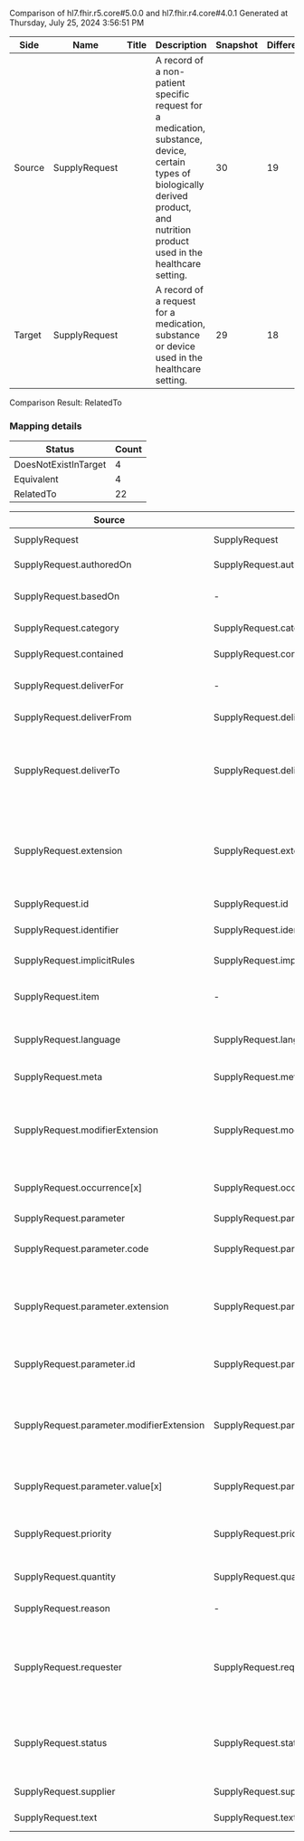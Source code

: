 Comparison of hl7.fhir.r5.core#5.0.0 and hl7.fhir.r4.core#4.0.1
Generated at Thursday, July 25, 2024 3:56:51 PM

| Side | Name | Title | Description | Snapshot | Differential |
| --- | --- | --- | --- | --- | --- |
| Source | SupplyRequest |  | A record of a non-patient specific request for a medication, substance, device, certain types of biologically derived product, and nutrition product used in the healthcare setting. | 30 | 19 |
| Target | SupplyRequest |  | A record of a request for a medication, substance or device used in the healthcare setting. | 29 | 18 |


Comparison Result: RelatedTo


### Mapping details

| Status | Count |
| ------ | ----- |
DoesNotExistInTarget | 4 |
Equivalent | 4 |
RelatedTo | 22 |


| Source | Target | Status | Message |
| ------ | ------ | ------ | ------- |
| SupplyRequest | SupplyRequest | Equivalent | R5 `SupplyRequest` maps as Equivalent to R4 `SupplyRequest` |
| SupplyRequest.authoredOn | SupplyRequest.authoredOn | Equivalent | R5 `SupplyRequest.authoredOn` maps as Equivalent to R4 `SupplyRequest.authoredOn` |
| SupplyRequest.basedOn | - | DoesNotExistInTarget | R5 `SupplyRequest.basedOn` does not appear in the target and has no mapping for `SupplyRequest`. |
| SupplyRequest.category | SupplyRequest.category | Equivalent | R5 `SupplyRequest.category` maps as Equivalent to R4 `SupplyRequest.category` |
| SupplyRequest.contained | SupplyRequest.contained | Equivalent | R5 `SupplyRequest.contained` maps as Equivalent to R4 `SupplyRequest.contained` |
| SupplyRequest.deliverFor | - | DoesNotExistInTarget | R5 `SupplyRequest.deliverFor` does not appear in the target and has no mapping for `SupplyRequest`. |
| SupplyRequest.deliverFrom | SupplyRequest.deliverFrom | Equivalent | R5 `SupplyRequest.deliverFrom` maps as Equivalent to R4 `SupplyRequest.deliverFrom` |
| SupplyRequest.deliverTo | SupplyRequest.deliverTo | SourceIsBroaderThanTarget | R5 `SupplyRequest.deliverTo` maps as SourceIsBroaderThanTarget to R4 `SupplyRequest.deliverTo` - deliverTo has change due to type change: R5 `deliverTo` `Reference` maps as SourceIsBroaderThanTarget for R4 `deliverTo` |
| SupplyRequest.extension | SupplyRequest.extension | SourceIsBroaderThanTarget | R5 `SupplyRequest.extension` maps as SourceIsBroaderThanTarget to R4 `SupplyRequest.extension` - extension has change due to type change: R5 `extension` `Extension` maps as SourceIsBroaderThanTarget for R4 `extension` |
| SupplyRequest.id | SupplyRequest.id | Equivalent | R5 `SupplyRequest.id` maps as Equivalent to R4 `SupplyRequest.id` |
| SupplyRequest.identifier | SupplyRequest.identifier | Equivalent | R5 `SupplyRequest.identifier` maps as Equivalent to R4 `SupplyRequest.identifier` |
| SupplyRequest.implicitRules | SupplyRequest.implicitRules | Equivalent | R5 `SupplyRequest.implicitRules` maps as Equivalent to R4 `SupplyRequest.implicitRules` |
| SupplyRequest.item | - | DoesNotExistInTarget | R5 `SupplyRequest.item` does not appear in the target and has no mapping for `SupplyRequest`. |
| SupplyRequest.language | SupplyRequest.language | RelatedTo | R5 `SupplyRequest.language` maps as RelatedTo to R4 `SupplyRequest.language` - language changed the binding strength from Required to Preferred |
| SupplyRequest.meta | SupplyRequest.meta | Equivalent | R5 `SupplyRequest.meta` maps as Equivalent to R4 `SupplyRequest.meta` |
| SupplyRequest.modifierExtension | SupplyRequest.modifierExtension | SourceIsBroaderThanTarget | R5 `SupplyRequest.modifierExtension` maps as SourceIsBroaderThanTarget to R4 `SupplyRequest.modifierExtension` - modifierExtension has change due to type change: R5 `modifierExtension` `Extension` maps as SourceIsBroaderThanTarget for R4 `modifierExtension` |
| SupplyRequest.occurrence[x] | SupplyRequest.occurrence[x] | Equivalent | R5 `SupplyRequest.occurrence[x]` maps as Equivalent to R4 `SupplyRequest.occurrence[x]` |
| SupplyRequest.parameter | SupplyRequest.parameter | Equivalent | R5 `SupplyRequest.parameter` maps as Equivalent to R4 `SupplyRequest.parameter` |
| SupplyRequest.parameter.code | SupplyRequest.parameter.code | Equivalent | R5 `SupplyRequest.parameter.code` maps as Equivalent to R4 `SupplyRequest.parameter.code` |
| SupplyRequest.parameter.extension | SupplyRequest.parameter.extension | SourceIsBroaderThanTarget | R5 `SupplyRequest.parameter.extension` maps as SourceIsBroaderThanTarget to R4 `SupplyRequest.parameter.extension` - extension has change due to type change: R5 `extension` `Extension` maps as SourceIsBroaderThanTarget for R4 `extension` |
| SupplyRequest.parameter.id | SupplyRequest.parameter.id | Equivalent | R5 `SupplyRequest.parameter.id` maps as Equivalent to R4 `SupplyRequest.parameter.id` |
| SupplyRequest.parameter.modifierExtension | SupplyRequest.parameter.modifierExtension | SourceIsBroaderThanTarget | R5 `SupplyRequest.parameter.modifierExtension` maps as SourceIsBroaderThanTarget to R4 `SupplyRequest.parameter.modifierExtension` - modifierExtension has change due to type change: R5 `modifierExtension` `Extension` maps as SourceIsBroaderThanTarget for R4 `modifierExtension` |
| SupplyRequest.parameter.value[x] | SupplyRequest.parameter.value[x] | Equivalent | R5 `SupplyRequest.parameter.value[x]` maps as Equivalent to R4 `SupplyRequest.parameter.value[x]` |
| SupplyRequest.priority | SupplyRequest.priority | Equivalent | R5 `SupplyRequest.priority` maps as Equivalent to R4 `SupplyRequest.priority` - priority has compatible required binding for code type: http://hl7.org/fhir/ValueSet/request-priority|5.0.0 and http://hl7.org/fhir/ValueSet/request-priority|4.0.1 (Equivalent) |
| SupplyRequest.quantity | SupplyRequest.quantity | Equivalent | R5 `SupplyRequest.quantity` maps as Equivalent to R4 `SupplyRequest.quantity` |
| SupplyRequest.reason | - | DoesNotExistInTarget | R5 `SupplyRequest.reason` does not appear in the target and has no mapping for `SupplyRequest`. |
| SupplyRequest.requester | SupplyRequest.requester | SourceIsBroaderThanTarget | R5 `SupplyRequest.requester` maps as SourceIsBroaderThanTarget to R4 `SupplyRequest.requester` - requester has change due to type change: R5 `requester` `Reference` maps as SourceIsBroaderThanTarget for R4 `requester` |
| SupplyRequest.status | SupplyRequest.status | Equivalent | R5 `SupplyRequest.status` maps as Equivalent to R4 `SupplyRequest.status` - status has compatible required binding for code type: http://hl7.org/fhir/ValueSet/supplyrequest-status|5.0.0 and http://hl7.org/fhir/ValueSet/supplyrequest-status|4.0.1 (Equivalent) |
| SupplyRequest.supplier | SupplyRequest.supplier | Equivalent | R5 `SupplyRequest.supplier` maps as Equivalent to R4 `SupplyRequest.supplier` |
| SupplyRequest.text | SupplyRequest.text | Equivalent | R5 `SupplyRequest.text` maps as Equivalent to R4 `SupplyRequest.text` |

